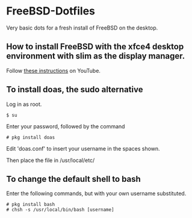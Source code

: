 # FreeBSD-Dotfiles

Very basic dots for a fresh install of FreeBSD on the desktop.

## How to install FreeBSD with the xfce4 desktop environment with slim as the display manager.

Follow [these instructions](https://www.youtube.com/watch?v=IqmPPfr_DwY) on YouTube.

## To install doas, the sudo alternative

Log in as root.

```
$ su
```

Enter your password, followed by the command

```
# pkg install doas
```

Edit 'doas.conf' to insert your username in the spaces shown.

Then place the file in /usr/local/etc/

## To change the default shell to bash

Enter the following commands, but with your own username substituted.

```
# pkg install bash
# chsh -s /usr/local/bin/bash [username]
```
